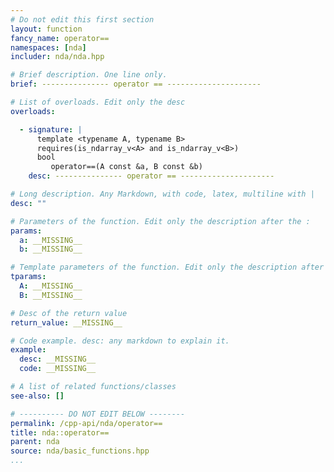 ```yaml
---
# Do not edit this first section
layout: function
fancy_name: operator==
namespaces: [nda]
includer: nda/nda.hpp

# Brief description. One line only.
brief: --------------- operator == ---------------------

# List of overloads. Edit only the desc
overloads:

  - signature: |
      template <typename A, typename B>
      requires(is_ndarray_v<A> and is_ndarray_v<B>)
      bool
         operator==(A const &a, B const &b)
    desc: --------------- operator == ---------------------

# Long description. Any Markdown, with code, latex, multiline with |
desc: ""

# Parameters of the function. Edit only the description after the :
params:
  a: __MISSING__
  b: __MISSING__

# Template parameters of the function. Edit only the description after the :
tparams:
  A: __MISSING__
  B: __MISSING__

# Desc of the return value
return_value: __MISSING__

# Code example. desc: any markdown to explain it.
example:
  desc: __MISSING__
  code: __MISSING__

# A list of related functions/classes
see-also: []

# ---------- DO NOT EDIT BELOW --------
permalink: /cpp-api/nda/operator==
title: nda::operator==
parent: nda
source: nda/basic_functions.hpp
...
```


